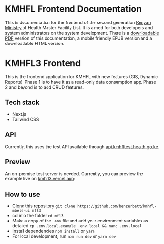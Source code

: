 # KMHFL Frontend Documentation

This is documentation for the frontend of the second generation [Kenyan Ministry]() of Health Master Facility List. It is aimed for both developers and system administrators on the system development. There is a [downloadable PDF]() version of this documentation, a mobile friendly EPUB version and a downloadable HTML version.


# KMHFL3 Frontend

This is the frontend application for KMHFL with new features (GIS, Dynamic Reports). Phase 1 is to have it as a read-only data consumption app. Phase 2 and beyond is to add CRUD features.

## Tech stack

- Next.js
- Tailwind CSS

## API

Currently, this uses the test API available through [api.kmhfltest.health.go.ke](https://api.kmhfltest.health.go.ke).

## Preview

An on-premise test server is needed. Currently, you can preview the example live on [kmhfl3.vercel.app](https://kmhfl3.vercel.app):

## How to use

- Clone this repository ```git clone https://github.com/benzerbett/kmhfl-mbele-ui mfl3```
- cd into the folder ```cd mfl3```
- Make a copy of the ```.env``` file and add your environment variables as detailed ```cp .env.local.example .env.local && nano .env.local```
- Install dependencies ```npm install``` or ```yarn```
- For local development, run ```npm run dev``` or ```yarn dev```

